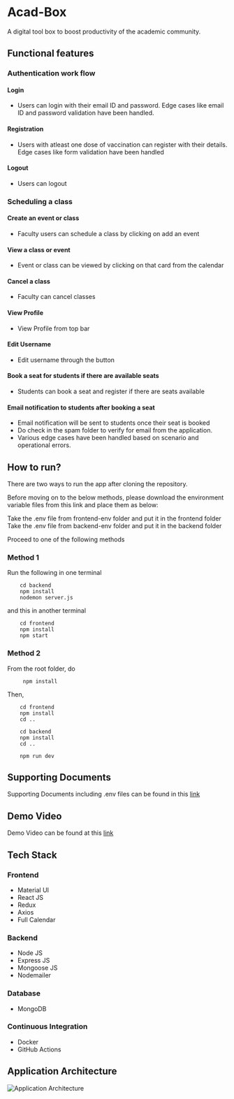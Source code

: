 # Acad-Box
A digital tool box to boost productivity of the academic community.

## Functional features

### Authentication work flow
#### Login
- Users can login with their email ID and password. Edge cases like email ID and password validation have been
  handled.
#### Registration
- Users with atleast one dose of vaccination can register with their details. Edge cases like form validation
  have been handled
#### Logout
- Users can logout
### Scheduling a class

#### Create an event or class
- Faculty users can schedule a class by clicking on add an event
#### View a class or event
- Event or class can be viewed by clicking on that card from the calendar
#### Cancel a class
- Faculty can cancel classes
#### View Profile
- View Profile from top bar
#### Edit Username
- Edit username through the button
#### Book a seat for students if there are available seats
- Students can book a seat and register if there are seats available
#### Email notification to students after booking a seat
- Email notification will be sent to students once their seat is booked
- Do check in the spam folder to verify for email from the application.
- Various edge cases have been handled based on scenario and operational errors.

## How to run?

There are two ways to run the app after cloning the repository. 

Before moving on to the below methods, please download the environment variable files from this link and place them as below:

Take the .env file from frontend-env folder and put it in the frontend folder
Take the .env file from backend-env folder and put it in the backend folder

Proceed to one of the following methods

### Method 1

Run the following in one terminal

```
    cd backend
    npm install
    nodemon server.js
```
and this in another terminal
```
    cd frontend
    npm install
    npm start
```

### Method 2

From the root folder, do

```
     npm install
```

Then,

```
    cd frontend
    npm install
    cd ..
```

```
    cd backend
    npm install
    cd ..
```

```
    npm run dev
```

## Supporting Documents

Supporting Documents including .env files can be found in this [link](https://drive.google.com/drive/folders/1eH-Ci03UGci-U3DZoUGy-lWCl69c04U1?usp=sharing)

## Demo Video

Demo Video can be found at this [link]()

## Tech Stack
### Frontend
- Material UI
- React JS
- Redux
- Axios
- Full Calendar
### Backend
- Node JS
- Express JS
- Mongoose JS
- Nodemailer
### Database
- MongoDB
### Continuous Integration
- Docker
- GitHub Actions

## Application Architecture

![Application Architecture](https://user-images.githubusercontent.com/44504940/143773070-a7440bb7-1130-4dee-8a17-cb6974233210.jpg)




